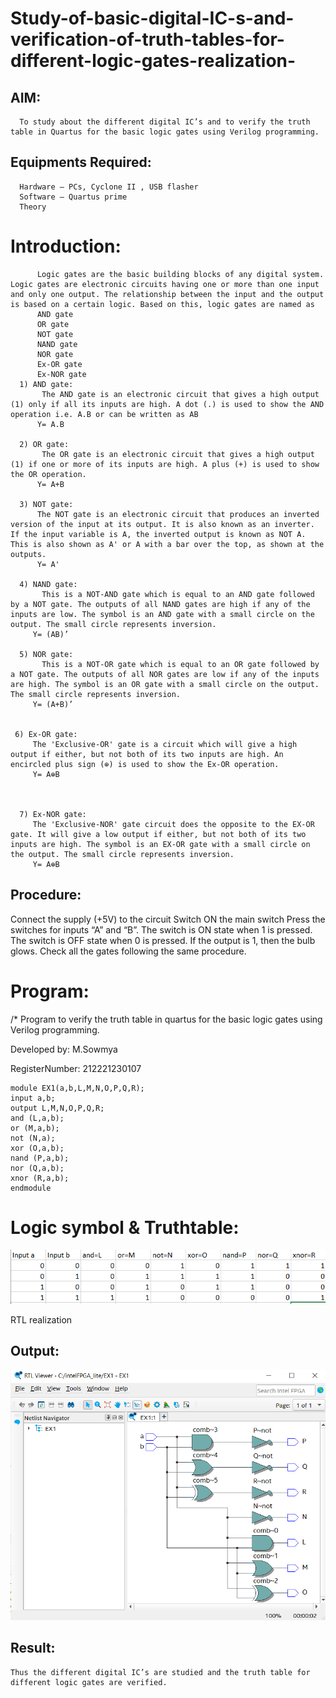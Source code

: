 # Study-of-basic-digital-IC-s-and-verification-of-truth-tables-for-different-logic-gates-realization-
## AIM:
      To study about the different digital IC’s and to verify the truth table in Quartus for the basic logic gates using Verilog programming.

## Equipments Required:
      Hardware – PCs, Cyclone II , USB flasher
      Software – Quartus prime
      Theory
  # Introduction:
  ```
        Logic gates are the basic building blocks of any digital system. Logic gates are electronic circuits having one or more than one input and only one output. The relationship between the input and the output is based on a certain logic. Based on this, logic gates are named as
        AND gate
        OR gate
        NOT gate
        NAND gate
        NOR gate
        Ex-OR gate
        Ex-NOR gate
    1) AND gate:
         The AND gate is an electronic circuit that gives a high output (1) only if all its inputs are high. A dot (.) is used to show the AND operation i.e. A.B or can be written as AB
        Y= A.B

    2) OR gate:
         The OR gate is an electronic circuit that gives a high output (1) if one or more of its inputs are high. A plus (+) is used to show the OR operation.
        Y= A+B

    3) NOT gate:
        The NOT gate is an electronic circuit that produces an inverted version of the input at its output. It is also known as an inverter. If the input variable is A, the inverted output is known as NOT A. This is also shown as A' or A with a bar over the top, as shown at the outputs.
        Y= A'

    4) NAND gate:
         This is a NOT-AND gate which is equal to an AND gate followed by a NOT gate. The outputs of all NAND gates are high if any of the inputs are low. The symbol is an AND gate with a small circle on the output. The small circle represents inversion.
       Y= (AB)’

    5) NOR gate:
         This is a NOT-OR gate which is equal to an OR gate followed by a NOT gate. The outputs of all NOR gates are low if any of the inputs are high. The symbol is an OR gate with a small circle on the output. The small circle represents inversion.
       Y= (A+B)’


   6) Ex-OR gate:
       The 'Exclusive-OR' gate is a circuit which will give a high output if either, but not both of its two inputs are high. An encircled plus sign (⊕) is used to show the Ex-OR operation.
       Y= A⊕B



    7) Ex-NOR gate:
       The 'Exclusive-NOR' gate circuit does the opposite to the EX-OR gate. It will give a low output if either, but not both of its two inputs are high. The symbol is an EX-OR gate with a small circle on the output. The small circle represents inversion.
       Y= A⊕B

```
## Procedure:
Connect the supply (+5V) to the circuit
Switch ON the main switch
Press the switches for inputs “A” and “B”. The switch is ON state when 1 is pressed. The switch is OFF state when 0 is pressed.
If the output is 1, then the bulb glows.
Check all the gates following the same procedure.
# Program:
/*
Program to verify the truth table in quartus for the basic logic gates using Verilog programming.

Developed by: M.Sowmya 

RegisterNumber:  212221230107
```
module EX1(a,b,L,M,N,O,P,Q,R);
input a,b;
output L,M,N,O,P,Q,R;
and (L,a,b);
or (M,a,b);
not (N,a);
xor (O,a,b);
nand (P,a,b);
nor (Q,a,b);
xnor (R,a,b);
endmodule
```

# Logic symbol & Truthtable:
![output](./Ex.1excel.PNG)

RTL realization
## Output:
![output](./EX.1de.PNG)

## Result:
    Thus the different digital IC’s are studied and the truth table for different logic gates are verified.
